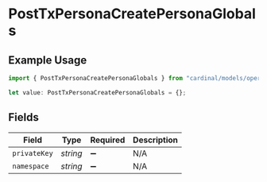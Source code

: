 # PostTxPersonaCreatePersonaGlobals

## Example Usage

```typescript
import { PostTxPersonaCreatePersonaGlobals } from "cardinal/models/operations";

let value: PostTxPersonaCreatePersonaGlobals = {};
```

## Fields

| Field              | Type               | Required           | Description        |
| ------------------ | ------------------ | ------------------ | ------------------ |
| `privateKey`       | *string*           | :heavy_minus_sign: | N/A                |
| `namespace`        | *string*           | :heavy_minus_sign: | N/A                |